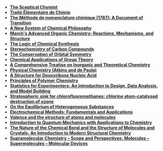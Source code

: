 <ul>
<li><a target="_blank" href="https://github.com/manjunath5496/List-of-important-publications-in-chemistry/blob/master/cte(1).pdf"><b>The Sceptical Chymist</b></a></li>
<li><a target="_blank" href="https://github.com/manjunath5496/List-of-important-publications-in-chemistry/blob/master/cte(2).pdf"><b>Traité Élémentaire de Chimie</b></a></li>
<li><a target="_blank" href="https://github.com/manjunath5496/List-of-important-publications-in-chemistry/blob/master/cte(3).pdf"><b>The Méthode de nomenclature chimique (1787): A Document of Transition</b></a></li>
<li><a target="_blank" href="https://github.com/manjunath5496/List-of-important-publications-in-chemistry/blob/master/cte(4).pdf"><b>A New System of Chemical Philosophy</b></a></li>
<li><a target="_blank" href="https://github.com/manjunath5496/List-of-important-publications-in-chemistry/blob/master/cte(5).rar"><b>March's Advanced Organic Chemistry: Reactions, Mechanisms, and Structure</b></a></li>
<li><a target="_blank" href="https://github.com/manjunath5496/List-of-important-publications-in-chemistry/blob/master/cte(6).pdf"><b>The Logic of Chemical Synthesis</b></a></li>
<li><a target="_blank" href="https://github.com/manjunath5496/List-of-important-publications-in-chemistry/blob/master/cte(7).pdf"><b>Stereochemistry of Carbon Compounds</b></a></li>
<li><a target="_blank" href="https://github.com/manjunath5496/List-of-important-publications-in-chemistry/blob/master/cte(8).pdf"><b>The Conservation of Orbital Symmetry</b></a></li>
<li><a target="_blank" href="https://github.com/manjunath5496/List-of-important-publications-in-chemistry/blob/master/cte(9).pdf"><b>Chemical Applications of Group Theory</b></a></li>
<li><a target="_blank" href="https://github.com/manjunath5496/List-of-important-publications-in-chemistry/blob/master/cte(10).pdf"><b>A Comprehensive Treatise on Inorganic and Theoretical Chemistry</b></a></li>
<li><a target="_blank" href="https://github.com/manjunath5496/List-of-important-publications-in-chemistry/blob/master/cte(11).pdf"><b>Physical Chemistry (Atkins and de Paula)</b></a></li>
<li><a target="_blank" href="https://github.com/manjunath5496/List-of-important-publications-in-chemistry/blob/master/cte(12).pdf"><b>A Structure for Deoxyribose Nucleic Acid</b></a></li>
<li><a target="_blank" href="https://github.com/manjunath5496/List-of-important-publications-in-chemistry/blob/master/cte(13).pdf"><b>Principles of Polymer Chemistry</b></a></li>
<li><a target="_blank" href="https://github.com/manjunath5496/List-of-important-publications-in-chemistry/blob/master/cte(14).pdf"><b>Statistics for Experimenters: An Introduction to Design, Data Analysis, and Model Building</b></a></li>
<li><a target="_blank" href="https://github.com/manjunath5496/List-of-important-publications-in-chemistry/blob/master/cte(15).pdf"><b>Stratospheric sink for chlorofluoromethanes: chlorine atom-catalysed destruction of ozone</b></a></li>
<li><a target="_blank" href="https://github.com/manjunath5496/List-of-important-publications-in-chemistry/blob/master/cte(16).pdf"><b>On the Equilibrium of Heterogeneous Substances</b></a></li>
<li><a target="_blank" href="https://github.com/manjunath5496/List-of-important-publications-in-chemistry/blob/master/cte(17).pdf"><b>Electrochemical Methods: Fundamentals and Applications</b></a></li>
<li><a target="_blank" href="https://github.com/manjunath5496/List-of-important-publications-in-chemistry/blob/master/cte(18).pdf"><b>Valence and the structure of atoms and molecules</b></a></li>
<li><a target="_blank" href="https://github.com/manjunath5496/List-of-important-publications-in-chemistry/blob/master/cte(19).pdf"><b>Introduction to Quantum Mechanics with Applications to Chemistry</b></a></li>
<li><a target="_blank" href="https://github.com/manjunath5496/List-of-important-publications-in-chemistry/blob/master/cte(20).pdf"><b>The Nature of the Chemical Bond and the Structure of Molecules and Crystals; An Introduction to Modern Structural Chemistry</b></a></li>

<li><a target="_blank" href="https://github.com/manjunath5496/List-of-important-publications-in-chemistry/blob/master/cte(21).pdf"><b>Supramolecular Chemistry – Scope and Perspectives; Molecules – Supermolecules – Molecular Devices</b></a></li>


</ul>
